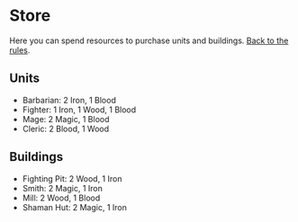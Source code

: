 # Store
Here you can spend resources to purchase units and buildings. [Back to the rules](README.md).

## Units
- Barbarian: 2 Iron, 1 Blood  
- Fighter: 1 Iron, 1 Wood, 1 Blood
- Mage: 2 Magic, 1 Blood
- Cleric: 2 Blood, 1 Wood

## Buildings
- Fighting Pit: 2 Wood, 1 Iron
- Smith:  2 Magic, 1 Iron
- Mill: 2 Wood, 1 Blood
- Shaman Hut: 2 Magic, 1 Iron
